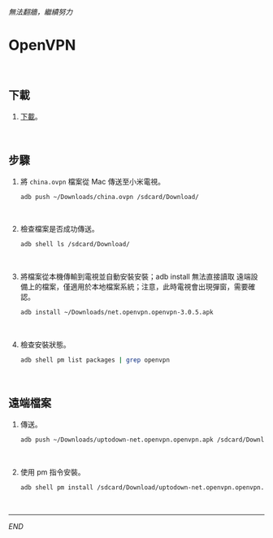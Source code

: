 _無法翻牆，繼續努力_

# OpenVPN

<br>

## 下載

1. [下載](https://apk.ldplayer.tw/apps/net-openvpn-openvpn-apk.html)。

<br>

## 步驟 

1. 將 `china.ovpn` 檔案從 Mac 傳送至小米電視。

    ```bash
    adb push ~/Downloads/china.ovpn /sdcard/Download/
    ```

<br>

2. 檢查檔案是否成功傳送。

    ```bash
    adb shell ls /sdcard/Download/
    ```

<br>

3. 將檔案從本機傳輸到電視並自動安裝安裝；adb install 無法直接讀取 遠端設備上的檔案，僅適用於本地檔案系統；注意，此時電視會出現彈窗，需要確認。

    ```bash
    adb install ~/Downloads/net.openvpn.openvpn-3.0.5.apk
    ```

<br>

4. 檢查安裝狀態。

    ```bash
    adb shell pm list packages | grep openvpn
    ```

<br>

## 遠端檔案

1. 傳送。

    ```bash
    adb push ~/Downloads/uptodown-net.openvpn.openvpn.apk /sdcard/Download/
    ```

<br>

2. 使用 pm 指令安裝。

    ```bash
    adb shell pm install /sdcard/Download/uptodown-net.openvpn.openvpn.apk
    ```

<br>

___

_END_
